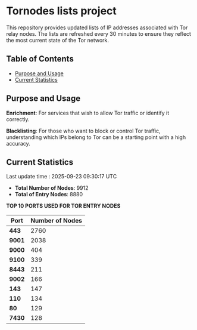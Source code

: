 # Tornodes lists project

This repository provides updated lists of IP addresses associated with Tor relay nodes. The lists are refreshed every 30 minutes to ensure they reflect the most current state of the Tor network.

## Table of Contents

- [Purpose and Usage](#purpose-and-usage)
- [Current Statistics](#current-statistics)


## Purpose and Usage

**Enrichment**: For services that wish to allow Tor traffic or identify it correctly.

**Blacklisting**: For those who want to block or control Tor traffic, understanding which IPs belong to Tor can be a starting point with a high accuracy.

## Current Statistics

Last update time : 2025-09-23 09:30:17 UTC

- **Total Number of Nodes**: 9912
- **Total of Entry Nodes**: 8880

**TOP 10 PORTS USED FOR TOR ENTRY NODES**

| **Port** | **Number of Nodes** |
|------|-----------------|
| **443**   | 2760  |
| **9001**   | 2038  |
| **9000**   | 404  |
| **9100**   | 339  |
| **8443**   | 211  |
| **9002**   | 166  |
| **143**   | 147  |
| **110**   | 134  |
| **80**   | 129  |
| **7430**   | 128  |

